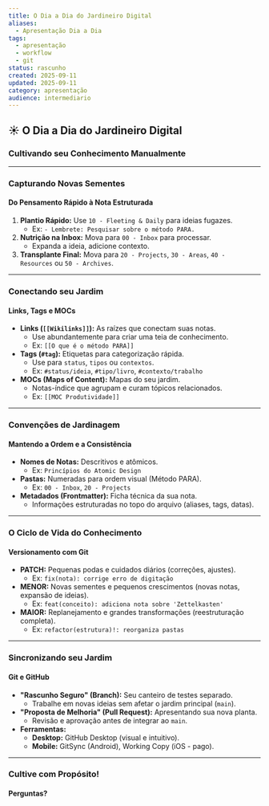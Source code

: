 ```yaml
---
title: O Dia a Dia do Jardineiro Digital
aliases:
  - Apresentação Dia a Dia
tags:
  - apresentação
  - workflow
  - git
status: rascunho
created: 2025-09-11
updated: 2025-09-11
category: apresentação
audience: intermediario
---
```

## ☀️ O Dia a Dia do Jardineiro Digital

### Cultivando seu Conhecimento Manualmente

---

### Capturando Novas Sementes

#### Do Pensamento Rápido à Nota Estruturada

1.  **Plantio Rápido:** Use `10 - Fleeting & Daily` para ideias fugazes.
    *   Ex: `- Lembrete: Pesquisar sobre o método PARA.`
2.  **Nutrição na Inbox:** Mova para `00 - Inbox` para processar.
    *   Expanda a ideia, adicione contexto.
3.  **Transplante Final:** Mova para `20 - Projects`, `30 - Areas`, `40 - Resources` ou `50 - Archives`.

---

### Conectando seu Jardim

#### Links, Tags e MOCs

*   **Links (`[[Wikilinks]]`):** As raízes que conectam suas notas.
    *   Use abundantemente para criar uma teia de conhecimento.
    *   Ex: `[[O que é o método PARA]]`
*   **Tags (`#tag`):** Etiquetas para categorização rápida.
    *   Use para `status`, `tipos` ou `contextos`.
    *   Ex: `#status/ideia`, `#tipo/livro`, `#contexto/trabalho`
*   **MOCs (Maps of Content):** Mapas do seu jardim.
    *   Notas-índice que agrupam e curam tópicos relacionados.
    *   Ex: `[[MOC Produtividade]]`

---

### Convenções de Jardinagem

#### Mantendo a Ordem e a Consistência

*   **Nomes de Notas:** Descritivos e atômicos.
    *   Ex: `Princípios do Atomic Design`
*   **Pastas:** Numeradas para ordem visual (Método PARA).
    *   Ex: `00 - Inbox`, `20 - Projects`
*   **Metadados (Frontmatter):** Ficha técnica da sua nota.
    *   Informações estruturadas no topo do arquivo (aliases, tags, datas).

---

### O Ciclo de Vida do Conhecimento

#### Versionamento com Git

*   **PATCH:** Pequenas podas e cuidados diários (correções, ajustes).
    *   Ex: `fix(nota): corrige erro de digitação`
*   **MENOR:** Novas sementes e pequenos crescimentos (novas notas, expansão de ideias).
    *   Ex: `feat(conceito): adiciona nota sobre 'Zettelkasten'`
*   **MAIOR:** Replanejamento e grandes transformações (reestruturação completa).
    *   Ex: `refactor(estrutura)!: reorganiza pastas`

---

### Sincronizando seu Jardim

#### Git e GitHub

*   **"Rascunho Seguro" (Branch):** Seu canteiro de testes separado.
    *   Trabalhe em novas ideias sem afetar o jardim principal (`main`).
*   **"Proposta de Melhoria" (Pull Request):** Apresentando sua nova planta.
    *   Revisão e aprovação antes de integrar ao `main`.
*   **Ferramentas:**
    *   **Desktop:** GitHub Desktop (visual e intuitivo).
    *   **Mobile:** GitSync (Android), Working Copy (iOS - pago).

---

### Cultive com Propósito!

#### Perguntas?
